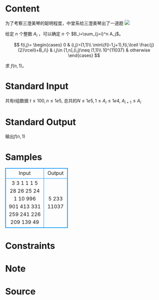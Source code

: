 
# Content

为了考察三澄美琴的聪明程度，中堂系给三澄美琴出了一道题
![](/source/lutece/zhong-tang-xi-de-kun-nan-ren-wu/img/aHR0cDovLzViMDk4OGU1OTUyMjUuY2RuLnNvaHVjcy5jb20vaW1hZ2VzLzIwMTgwMzI5LzA2MWIyNmI3YjgwMDQ5ZTY5MzE0MmEzZTIyZjdkM2Q4LmpwZWc=.jpeg)

给定 $n$ 个整数 $A_i$ ，可以确定 $n$ 个 $B_i=\sum_{j=i}^n A_j$。

$$
f(i,j)=
\begin{cases}
0 & (i,j)=(1,1)\\
\min\{f(i-1,j+1),f(i,\lceil \frac{j}{2}\rceil)+B_i\} & i,j\in [1,n],(i,j)\neq (1,1)\\
10^{11037} & otherwise
\end{cases}
$$

求 $f(n,1)$。

# Standard Input

共有$t$组数据
$t\le 100,n\le 1e5$, 总共的$N\le 1e5,1\le A_i\le 1e4$, $A_{i+1} \le A_i$

# Standard Output

输出$f(n,1)$

# Samples

<style>
        table,table tr th, table tr td { border:1px solid #0094ff; }
        table { width: 200px; min-height: 25px; line-height: 25px; text-align: center; border-collapse: collapse;}   
    </style>
<table>
	<tr>
		<td>Input</td>
		<td>Output</td>
	</tr>
<tr><td>3
3
1 1 1
5
28 26 25 24 1
10
996 901 413 331 259 241 226 209 139 49</td><td>5
233
11037</td></tr></table>


# Constraints



# Note



# Source


